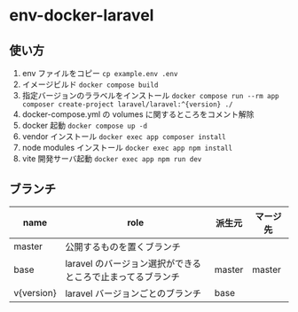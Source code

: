 # env-docker-laravel

## 使い方

1. env ファイルをコピー `cp example.env .env`
1. イメージビルド `docker compose build`
1. 指定バージョンのララベルをインストール `docker compose run --rm app composer create-project laravel/laravel:^{version} ./`
1. docker-compose.yml の volumes に関するところをコメント解除
1. docker 起動 `docker compose up -d`
1. vendor インストール `docker exec app composer install`
1. node modules インストール `docker exec app npm install`
1. vite 開発サーバ起動 `docker exec app npm run dev`

## ブランチ

| name       | role                                                       | 派生元 | マージ先 |
| ---------- | ---------------------------------------------------------- | ------ | -------- |
| master     | 公開するものを置くブランチ                                 |        |          |
| base       | laravel のバージョン選択ができるところで止まってるブランチ | master | master   |
| v{version} | laravel バージョンごとのブランチ                           | base   |          |
